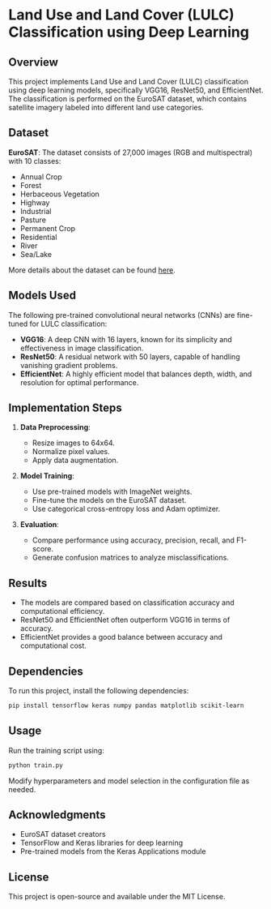 # Land Use and Land Cover (LULC) Classification using Deep Learning

## Overview
This project implements Land Use and Land Cover (LULC) classification using deep learning models, specifically VGG16, ResNet50, and EfficientNet. The classification is performed on the EuroSAT dataset, which contains satellite imagery labeled into different land use categories.

## Dataset
**EuroSAT**: The dataset consists of 27,000 images (RGB and multispectral) with 10 classes:
- Annual Crop
- Forest
- Herbaceous Vegetation
- Highway
- Industrial
- Pasture
- Permanent Crop
- Residential
- River
- Sea/Lake

More details about the dataset can be found [here](https://github.com/phelber/EuroSAT).

## Models Used
The following pre-trained convolutional neural networks (CNNs) are fine-tuned for LULC classification:
- **VGG16**: A deep CNN with 16 layers, known for its simplicity and effectiveness in image classification.
- **ResNet50**: A residual network with 50 layers, capable of handling vanishing gradient problems.
- **EfficientNet**: A highly efficient model that balances depth, width, and resolution for optimal performance.

## Implementation Steps
1. **Data Preprocessing**:
   - Resize images to 64x64.
   - Normalize pixel values.
   - Apply data augmentation.
   
2. **Model Training**:
   - Use pre-trained models with ImageNet weights.
   - Fine-tune the models on the EuroSAT dataset.
   - Use categorical cross-entropy loss and Adam optimizer.

3. **Evaluation**:
   - Compare performance using accuracy, precision, recall, and F1-score.
   - Generate confusion matrices to analyze misclassifications.

## Results
- The models are compared based on classification accuracy and computational efficiency.
- ResNet50 and EfficientNet often outperform VGG16 in terms of accuracy.
- EfficientNet provides a good balance between accuracy and computational cost.

## Dependencies
To run this project, install the following dependencies:
```bash
pip install tensorflow keras numpy pandas matplotlib scikit-learn
```

## Usage
Run the training script using:
```bash
python train.py
```
Modify hyperparameters and model selection in the configuration file as needed.

## Acknowledgments
- EuroSAT dataset creators
- TensorFlow and Keras libraries for deep learning
- Pre-trained models from the Keras Applications module

## License
This project is open-source and available under the MIT License.

